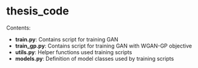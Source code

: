# thesis_code

Contents:
 - **train.py**: Contains script for training GAN
 - **train_gp.py**: Contains script for training GAN with WGAN-GP objective
 - **utils.py**: Helper functions used training scripts
 - **models.py**: Definition of model classes used by training scripts
 
 

